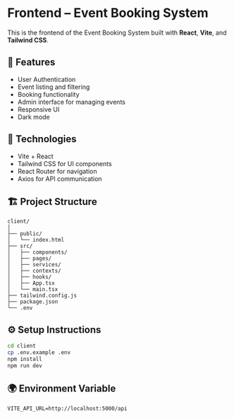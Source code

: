 # Frontend – Event Booking System

This is the frontend of the Event Booking System built with **React**, **Vite**, and **Tailwind CSS**.

## 🚀 Features

- User Authentication
- Event listing and filtering
- Booking functionality
- Admin interface for managing events
- Responsive UI
- Dark mode

## 🔧 Technologies

- Vite + React
- Tailwind CSS for UI components
- React Router for navigation
- Axios for API communication

## 🏗️ Project Structure

```
client/
│
├── public/
│   └── index.html
├── src/
│   ├── components/
│   ├── pages/
│   ├── services/
│   ├── contexts/
│   ├── hooks/
│   ├── App.tsx
│   └── main.tsx
├── tailwind.config.js
├── package.json
└── .env
```

## ⚙️ Setup Instructions

```bash
cd client
cp .env.example .env
npm install
npm run dev
```

## 🌍 Environment Variable

```env
VITE_API_URL=http://localhost:5000/api
```
